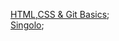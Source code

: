 
[HTML,CSS & Git Basics](https://Serg051977.github.io/rsschool-cv/index.html);  
[Singolo](https://serg051977.github.io/singolo/index.html);</li>
 
